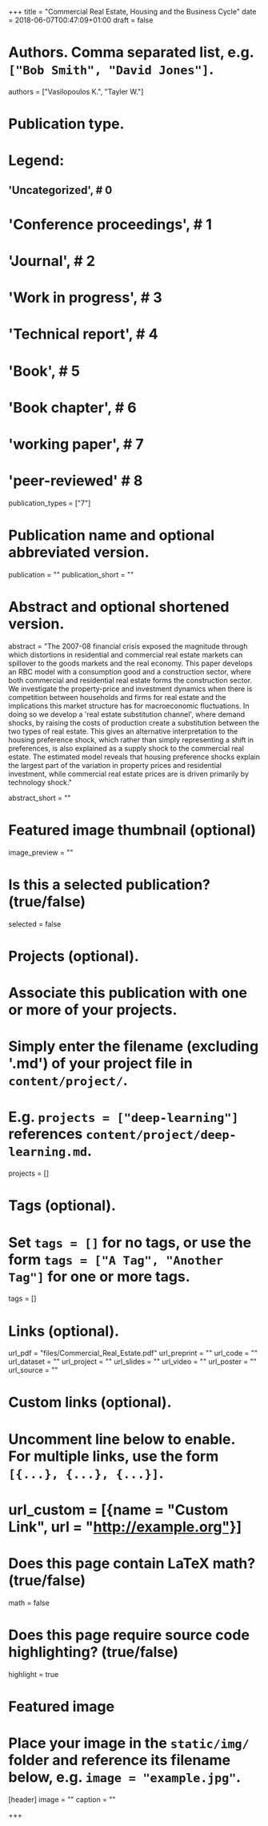 +++
title = "Commercial Real Estate, Housing and the Business Cycle"
date = 2018-06-07T00:47:09+01:00
draft = false

# Authors. Comma separated list, e.g. `["Bob Smith", "David Jones"]`.
authors = ["Vasilopoulos K.", "Tayler W."]

# Publication type.
# Legend:
## 'Uncategorized',  # 0
# 'Conference proceedings',  # 1
# 'Journal',  # 2
# 'Work in progress',  # 3
# 'Technical report',  # 4
# 'Book',  # 5
# 'Book chapter',  # 6
# 'working paper', # 7
# 'peer-reviewed' # 8

publication_types = ["7"]

# Publication name and optional abbreviated version.
publication = ""
publication_short = ""

# Abstract and optional shortened version.
abstract = "The 2007-08 financial crisis exposed the magnitude through which distortions in residential and commercial real estate markets can spillover to the goods markets and the real economy. This paper develops an RBC model with a consumption good and a construction sector, where both commercial and residential real estate forms the construction sector. We investigate the property-price and investment dynamics when there is competition between households and firms for real estate and the implications this market structure has for macroeconomic fluctuations. In doing so we develop a 'real estate substitution channel', where demand shocks, by raising the costs of production create a substitution between the two types of real estate. This gives an alternative interpretation to the housing preference shock, which rather than simply representing a shift in preferences, is also explained as a supply shock to the commercial real estate. The estimated model reveals that housing preference shocks explain the largest part of the variation in property prices and residential investment, while commercial real estate prices are is driven primarily by  technology shock."

abstract_short = ""

# Featured image thumbnail (optional)
image_preview = ""

# Is this a selected publication? (true/false)
selected = false

# Projects (optional).
#   Associate this publication with one or more of your projects.
#   Simply enter the filename (excluding '.md') of your project file in `content/project/`.
#   E.g. `projects = ["deep-learning"]` references `content/project/deep-learning.md`.
projects = []

# Tags (optional).
#   Set `tags = []` for no tags, or use the form `tags = ["A Tag", "Another Tag"]` for one or more tags.
tags = []

# Links (optional).
url_pdf = "files/Commercial_Real_Estate.pdf"
url_preprint = ""
url_code = ""
url_dataset = ""
url_project = ""
url_slides = ""
url_video = ""
url_poster = ""
url_source = ""

# Custom links (optional).
#   Uncomment line below to enable. For multiple links, use the form `[{...}, {...}, {...}]`.
# url_custom = [{name = "Custom Link", url = "http://example.org"}]

# Does this page contain LaTeX math? (true/false)
math = false

# Does this page require source code highlighting? (true/false)
highlight = true

# Featured image
# Place your image in the `static/img/` folder and reference its filename below, e.g. `image = "example.jpg"`.
[header]
image = ""
caption = ""

+++
